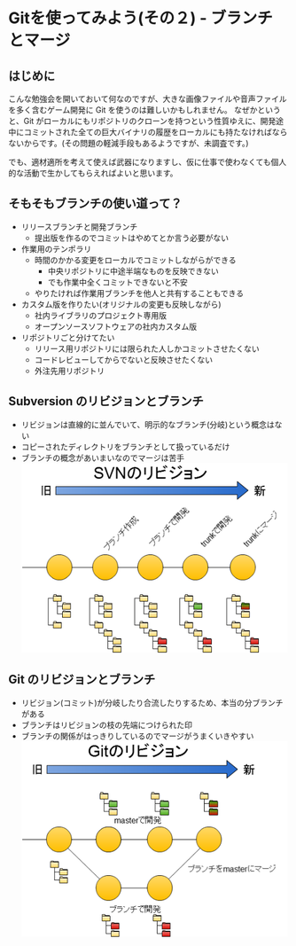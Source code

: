 # Gitを使ってみよう(その２) - ブランチとマージ

## はじめに

こんな勉強会を開いておいて何なのですが、大きな画像ファイルや音声ファイルを多く含むゲーム開発に Git を使うのは難しいかもしれません。
なぜかというと、Git がローカルにもリポジトリのクローンを持つという性質ゆえに、開発途中にコミットされた全ての巨大バイナリの履歴をローカルにも持たなければならないからです。(その問題の軽減手段もあるようですが、未調査です。)

でも、適材適所を考えて使えば武器になりますし、仮に仕事で使わなくても個人的な活動で生かしてもらえればよいと思います。

## そもそもブランチの使い道って？

* リリースブランチと開発ブランチ
	* 提出版を作るのでコミットはやめてとか言う必要がない
* 作業用のテンポラリ
	* 時間のかかる変更をローカルでコミットしながらができる
		* 中央リポジトリに中途半端なものを反映できない
		* でも作業中全くコミットできないと不安
	* やりたければ作業用ブランチを他人と共有することもできる
* カスタム版を作りたい(オリジナルの変更も反映しながら)
	* 社内ライブラリのプロジェクト専用版
	* オープンソースソフトウェアの社内カスタム版
* リポジトリごと分けてたい
	* リリース用リポジトリには限られた人しかコミットさせたくない
	* コードレビューしてからでないと反映させたくない
	* 外注先用リポジトリ

## Subversion のリビジョンとブランチ

* リビジョンは直線的に並んでいて、明示的なブランチ(分岐)という概念はない
* コピーされたディレクトリをブランチとして扱っているだけ
* ブランチの概念があいまいなのでマージは苦手
![svnのリビジョン](images/svn-revisions.png)

## Git のリビジョンとブランチ

* リビジョン(コミット)が分岐したり合流したりするため、本当の分ブランチがある
* ブランチはリビジョンの枝の先端につけられた印
* ブランチの関係がはっきりしているのでマージがうまくいきやすい
![Gitのリビジョン](images/git-revisions.png)
